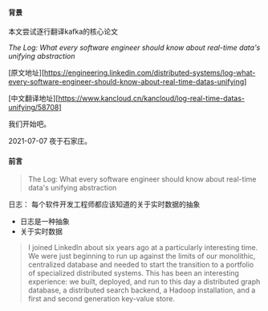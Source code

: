 #### 背景

本文尝试逐行翻译kafka的核心论文

_The Log: What every software engineer should know about real-time data's unifying abstraction_

[原文地址][https://engineering.linkedin.com/distributed-systems/log-what-every-software-engineer-should-know-about-real-time-datas-unifying]

[中文翻译地址][https://www.kancloud.cn/kancloud/log-real-time-datas-unifying/58708]

我们开始吧。

2021-07-07 夜于石家庄。



#### 前言

> The Log: What every software engineer should know about real-time data's unifying abstraction

日志： 每个软件开发工程师都应该知道的关于实时数据的抽象

- 日志是一种抽象
- 关于实时数据



> I joined LinkedIn about six years ago at a particularly interesting time. We were just beginning to run up against the limits of our monolithic, centralized database and needed to start the transition to a portfolio of specialized distributed systems. This has been an interesting experience: we built, deployed, and run to this day a distributed graph database, a distributed search backend, a Hadoop installation, and a first and second generation key-value store.

